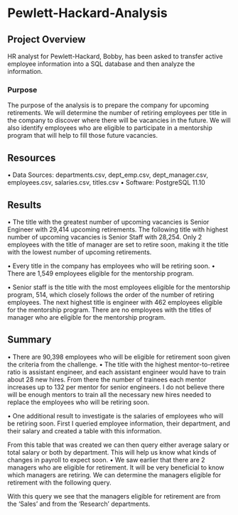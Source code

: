 # Pewlett-Hackard-Analysis
## Project Overview

HR analyst for Pewlett-Hackard, Bobby, has been asked to transfer active employee information into a SQL database and then analyze the information.   
### Purpose
The purpose of the analysis is to prepare the company for upcoming retirements.  We will determine the number of retiring employees per title in the company to discover where there will be vacancies in the future.  We will also identify employees who are eligible to participate in a mentorship program that will help to fill those future vacancies.

## Resources
•	Data Sources: departments.csv, dept_emp.csv, dept_manager.csv, employees.csv, salaries.csv, titles.csv
•	Software: PostgreSQL 11.10

## Results
•	The title with the greatest number of upcoming vacancies is Senior Engineer with 29,414 upcoming retirements.  The following title with highest number of upcoming vacancies is Senior Staff with 28,254.  Only 2 employees with the title of manager are set to retire soon, making it the title with the lowest number of upcoming retirements.
 
•	Every title in the company has employees who will be retiring soon.
•	There are 1,549 employees eligible for the mentorship program.
 
•	Senior staff is the title with the most employees eligible for the mentorship program, 514, which closely follows the order of the number of retiring employees.  The next highest title is engineer with 462 employees eligible for the mentorship program.  There are no employees with the titles of manager who are eligible for the mentorship program. 
  

## Summary
•	There are 90,398 employees who will be eligible for retirement soon given the criteria from the challenge.
•	The title with the highest mentor-to-retiree ratio is assistant engineer, and each assistant engineer would have to train about 28 new hires. From there the number of trainees each mentor increases up to 132 per mentor for senior engineers.  I do not believe there will be enough mentors to train all the necessary new hires needed to replace the employees who will be retiring soon.

•	One additional result to investigate is the salaries of employees who will be retiring soon.  First I queried employee information, their department, and their salary and created a table with this information.  

 

From this table that was created we can then query either average salary or total salary or both by department.  This will help us know what kinds of changes in payroll to expect soon.
•	We saw earlier that there are 2 managers who are eligible for retirement.  It will be very beneficial to know which managers are retiring.  We can determine the managers eligible for retirement with the following query.
 
With this query we see that the managers eligible for retirement are from the ‘Sales’ and from the ‘Research’ departments.
